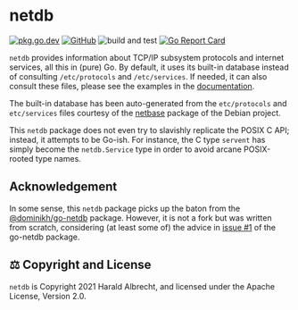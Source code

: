 # netdb

[![pkg.go.dev](https://img.shields.io/badge/-reference-blue?logo=go&logoColor=white&labelColor=505050)](https://pkg.go.dev/github.com/thediveo/netdb)
[![GitHub](https://img.shields.io/github/license/thediveo/lxkns)](https://img.shields.io/github/license/thediveo/netdb)
![build and test](https://github.com/thediveo/netdb/workflows/build%20and%20test/badge.svg?branch=master)
[![Go Report Card](https://goreportcard.com/badge/github.com/thediveo/lxkns)](https://goreportcard.com/report/github.com/thediveo/netdb)

`netdb` provides information about TCP/IP subsystem protocols and internet
services, all this in (pure) Go. By default, it uses its built-in database
instead of consulting `/etc/protocols` and `/etc/services`. If needed, it can
also consult these files, please see the examples in the
[documentation](https://pkg.go.dev/github.com/thediveo/netdb).

The built-in database has been auto-generated from the `etc/protocols` and
`etc/services` files courtesy of the
[netbase](https://salsa.debian.org/md/netbase) package of the Debian project.

This `netdb` package does not even try to slavishly replicate the POSIX C API;
instead, it attempts to be Go-ish. For instance, the C type `servent` has simply
become the `netdb.Service` type in order to avoid arcane POSIX-rooted type
names.

## Acknowledgement

In some sense, this `netdb` package picks up the baton from the
[@dominikh/go-netdb](https://github.com/dominikh/go-netdb) package. However, it
is not a fork but was written from scratch, considering (at least some of) the
advice in [issue #1](https://github.com/dominikh/go-netdb/issues/1) of the
go-netdb package.

## ⚖️ Copyright and License

`netdb` is Copyright 2021 Harald Albrecht, and licensed under the Apache License,
Version 2.0.
